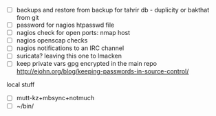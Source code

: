 - [ ] backups and restore from backup for tahrir db - duplicity or bakthat from git
- [ ] password for nagios htpasswd file
- [ ] nagios check for open ports:  nmap host
- [ ] nagios openscap checks
- [ ] nagios notifications to an IRC channel
- [ ] suricata?  leaving this one to lmacken
- [ ] keep private vars gpg encrypted in the main repo
      http://ejohn.org/blog/keeping-passwords-in-source-control/

local stuff

- [ ] mutt-kz+mbsync+notmuch
- [ ] ~/bin/
